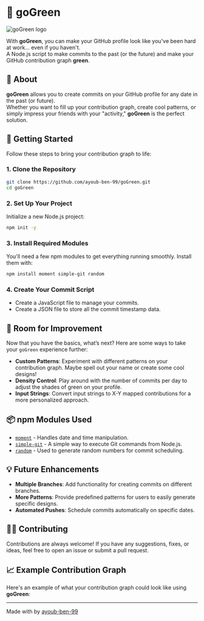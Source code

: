 
# 🌱 goGreen

![goGreen logo](https://img.shields.io/badge/GoGreen-%E2%9C%94-brightgreen)

With **goGreen**, you can make your GitHub profile look like you've been hard at work... even if you haven't.  
A Node.js script to make commits to the past (or the future) and make your GitHub contribution graph **green**.

## 📜 About

**goGreen** allows you to create commits on your GitHub profile for any date in the past (or future).  
Whether you want to fill up your contribution graph, create cool patterns, or simply impress your friends with your "activity," **goGreen** is the perfect solution.

## 🚀 Getting Started

Follow these steps to bring your contribution graph to life:

### 1. Clone the Repository
```bash
git clone https://github.com/ayoub-ben-99/goGreen.git
cd goGreen
```

### 2. Set Up Your Project
Initialize a new Node.js project:
```bash
npm init -y
```

### 3. Install Required Modules
You'll need a few npm modules to get everything running smoothly. Install them with:
```bash
npm install moment simple-git random
```

### 4. Create Your Commit Script
- Create a JavaScript file to manage your commits.
- Create a JSON file to store all the commit timestamp data.

## 🎨 Room for Improvement

Now that you have the basics, what’s next? Here are some ways to take your `goGreen` experience further:

- **Custom Patterns**: Experiment with different patterns on your contribution graph. Maybe spell out your name or create some cool designs!
- **Density Control**: Play around with the number of commits per day to adjust the shades of green on your profile.
- **Input Strings**: Convert input strings to X-Y mapped contributions for a more personalized approach.

## 📦 npm Modules Used

- [`moment`](https://www.npmjs.com/package/moment) - Handles date and time manipulation.
- [`simple-git`](https://www.npmjs.com/package/simple-git) - A simple way to execute Git commands from Node.js.
- [`random`](https://www.npmjs.com/package/random) - Used to generate random numbers for commit scheduling.

## 💡 Future Enhancements

- **Multiple Branches**: Add functionality for creating commits on different branches.
- **More Patterns**: Provide predefined patterns for users to easily generate specific designs.
- **Automated Pushes**: Schedule commits automatically on specific dates.

## 👨‍💻 Contributing

Contributions are always welcome! If you have any suggestions, fixes, or ideas, feel free to open an issue or submit a pull request.

## 📈 Example Contribution Graph

Here's an example of what your contribution graph could look like using **goGreen**:

---

Made with  by [ayoub-ben-99](https://github.com/ayoub-ben-99)